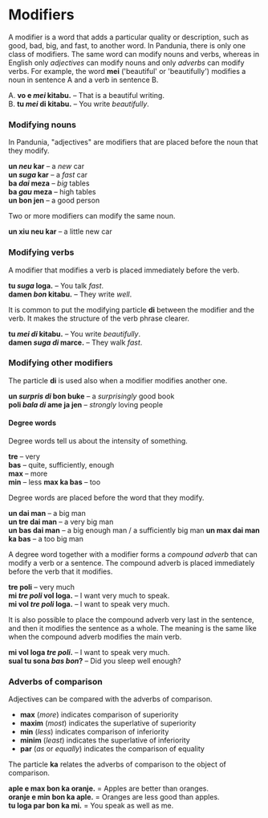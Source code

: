 # Modifiers

A modifier is a word that adds a particular quality or description,
such as good, bad, big, and fast, to another word.
In Pandunia, there is only one class of modifiers.
The same word can modify nouns and verbs,
whereas in English only _adjectives_ can modify nouns
and only _adverbs_ can modify verbs.
For example, the word
**mei**
('beautiful' or 'beautifully')
modifies a noun in sentence A
and a verb in sentence B.

A. **vo e _mei_ kitabu.**
– That is a beautiful writing.  
B. **tu _mei_ di kitabu.**
– You write _beautifully_.


### Modifying nouns

In Pandunia, "adjectives" are modifiers that are placed before the noun that they modify.

**un _neu_ kar**
– a _new_ car  
**un _suga_ kar**
– a _fast_ car  
**ba _dai_ meza**
– _big_ tables  
**ba _gau_ meza**
– high tables  
**un bon jen**
– a good person

Two or more modifiers can modify the same noun.

**un xiu neu kar**
– a little new car


### Modifying verbs

A modifier that modifies a verb
is placed immediately before the verb.

**tu _suga_ loga.**
– You talk _fast_.  
**damen _bon_ kitabu.**
– They write _well_.

It is common to put the modifying particle
**di**
between the modifier and the verb.
It makes the structure of the verb phrase clearer.

**tu _mei di_ kitabu.**
– You write _beautifully_.  
**damen _suga di_ marce.**
– They walk _fast_.


### Modifying other modifiers

The particle
**di**
is used also when a modifier modifies another one.

**un _surpris di_ bon buke**
– a _surprisingly_ good book  
**poli _bala di_ ame ja jen**
– _strongly_ loving people


#### Degree words

Degree words tell us about the intensity of something.

**tre**
– very  
**bas**
– quite, sufficiently, enough  
**max**
– more  
**min**
– less
**max ka bas**
– too  

Degree words are placed before the word that they modify.

**un dai man**
– a big man  
**un tre dai man**
– a very big man  
**un bas dai man**
– a big enough man / a sufficiently big man
**un max dai man ka bas**
– a too big man  

A degree word together with a modifier forms a _compound adverb_
that can modify a verb or a sentence.
The compound adverb is placed immediately before the verb that it modifies.

**tre poli**
– very much  
**mi _tre poli_ vol loga.**
– I want very much to speak.  
**mi vol _tre poli_ loga.**
– I want to speak very much.

It is also possible to place the compound adverb very last in the sentence,
and then it modifies the sentence as a whole.
The meaning is the same like when the compound adverb modifies the main verb.

**mi vol loga _tre poli_.**
– I want to speak very much.  
**sual tu sona _bas bon_?**
– Did you sleep well enough?


### Adverbs of comparison

Adjectives can be compared with the adverbs of comparison.

- **max**
  (_more_) indicates comparison of superiority
- **maxim**
  (_most_) indicates the superlative of superiority
- **min**
  (_less_) indicates comparison of inferiority
- **minim**
  (_least_) indicates the superlative of inferiority
- **par**
  (_as_ or _equally_) indicates the comparison of equality

The particle
**ka**
relates the adverbs of comparison to the object of comparison.

**aple e max bon ka oranje.**
= Apples are better than oranges.  
**oranje e min bon ka aple.**
= Oranges are less good than apples.  
**tu loga par bon ka mi.**
= You speak as well as me.

